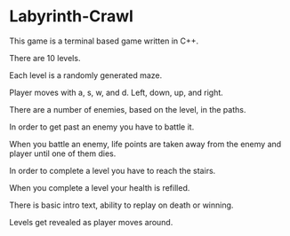Labyrinth-Crawl
===============

This game is a terminal based game written in C++.

There are 10 levels.

Each level is a randomly generated maze.

Player moves with a, s, w, and d.  Left, down, up, and right.

There are a number of enemies, based on the level, in the paths.

In order to get past an enemy you have to battle it.

When you battle an enemy, life points are taken away from the
enemy and player until one of them dies.

In order to complete a level you have to reach the stairs.

When you complete a level your health is refilled.

There is basic intro text, ability to replay on death or winning.

Levels get revealed as player moves around.
